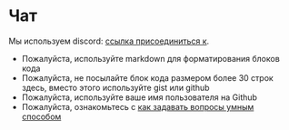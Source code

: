 # Чат

Мы используем discord: [ссылка присоединиться к](https://discord.gg/CpevuvY).

* Пожалуйста, используйте markdown для форматирования блоков кода
* Пожалуйста, не посылайте блок кода размером более 30 строк здесь, вместо этого используйте gist или github
* Пожалуйста, используйте ваше имя пользователя на Github
* Пожалуйста, ознакомьтесь с [как задавать вопросы умным способом](http://www.catb.org/~esr/faqs/smart-questions.html)
